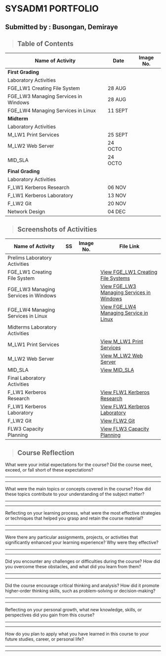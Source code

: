 # SYSADM1 PORTFOLIO
## Submitted by : Busongan, Demiraye
> ## **Table of Contents**
| Name of Activity | Date | Image No. |
| --- | --- | --- |
| **First Grading** |
| Laboratory Activities |  |  |
| FGE_LW1 Creating File System | 28 AUG |  |
| FGE_LW3 Managing Services in Windows | 28 AUG |  |
| FGE_LW4 Managing Services in Linux | 11 SEPT |  |
| **Midterm** |
| Laboratory Activities |  |  |
| M_LW1 Print Services | 25 SEPT |  |
| M_LW2 Web Server | 24 OCTO |  |
| MID_SLA | 24 OCTO |  |
| **Final Grading** |
| Laboratory Activities |  |  |
| F_LW1 Kerberos Research | 06 NOV |  |
| F_LW1 Kerberos Laboratory | 13 NOV |  |
| F_LW2 Git | 20 NOV |  |
| Network Design | 04 DEC |  ||

> ## Screenshots of Activities
| Name of Activity | SS | Image No. |  File Link  |
| --- | --- | --- | --- |
| Prelims Laboratory Activities |  |  |  |
| FGE_LW1 Creating File System |  |  | [View FGE_LW1 Creating File Systems](Prelim/FGE_LW1%20Creating%20File%20Systems.md) |
| FGE_LW3 Managing Services in Windows |  |  | [View FGE_LW3 Managing Services in Windows](Prelim/FGE_LW3%20Managing%20Services%20in%20Windows.md)  |
| FGE_LW4 Managing Services in Linux   |  |  | [View FGE_LW4 Managing Service in Linux](Prelim/FGE_LW4%20Managing%20Services%20in%20Linux.md)  |  |
| Midterms Laboratory Activities |  |  |  |
| M_LW1 Print Services         |  |  | [View M_LW1 Print Services](Midterm/M_LW1%20Print%20Services.md) |
| M_LW2 Web Server             |  |  | [View M_LW2 Web Server](Midterm/M_LW2%20Web%20Server.md) |
| MID_SLA |  |  | [View MID_SLA](Midterm/MID_SLA.md) |
| Final Laboratory Activities |  |  |  |
| F_LW1 Kerberos Research |  |  | [View FLW1 Kerberos Research](Midterm/FLW1_Kerberos-Research.md) |
| F_LW1 Kerberos Laboratory |  |  | [View FLW1 Kerberos Laboratory](Midterm/FLW1_Kerberos(1)_UBUNTU.md) |
| F_LW2 Git |  |  | [View FLW2 Git](Midterm/FLW2%20Git.md) |
| FLW3 Capacity Planning |  |  | [View FLW3 Capacity Planning](Midterm/FLW3_Capacity%20Planning.md) |

> ## **Course Reflection**

What were your initial expectations for the course? Did the course meet,
exceed, or fall short of these expectations?

  -----------------------------------------------------------------------

  -----------------------------------------------------------------------

What were the main topics or concepts covered in the course? How did
these topics contribute to your understanding of the subject matter?

  -----------------------------------------------------------------------

  -----------------------------------------------------------------------

Reflecting on your learning process, what were the most effective
strategies or techniques that helped you grasp and retain the course
material?

  -----------------------------------------------------------------------

  -----------------------------------------------------------------------

Were there any particular assignments, projects, or activities that
significantly enhanced your learning experience? Why were they
effective?

  -----------------------------------------------------------------------

  -----------------------------------------------------------------------

Did you encounter any challenges or difficulties during the course? How
did you overcome these obstacles, and what did you learn from them?

  -----------------------------------------------------------------------

  -----------------------------------------------------------------------

Did the course encourage critical thinking and analysis? How did it
promote higher-order thinking skills, such as problem-solving or
decision-making?

  -----------------------------------------------------------------------

  -----------------------------------------------------------------------

Reflecting on your personal growth, what new knowledge, skills, or
perspectives did you gain from this course?

  -----------------------------------------------------------------------

  -----------------------------------------------------------------------

How do you plan to apply what you have learned in this course to your
future studies, career, or personal life?

  -----------------------------------------------------------------------

  -----------------------------------------------------------------------
